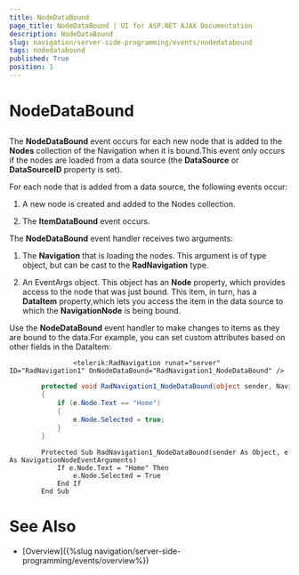 ```yaml
---
title: NodeDataBound
page_title: NodeDataBound | UI for ASP.NET AJAX Documentation
description: NodeDataBound
slug: navigation/server-side-programming/events/nodedatabound
tags: nodedatabound
published: True
position: 1
---
```


# NodeDataBound



## 

The __NodeDataBound__ event occurs for each new node that is added to the __Nodes__ collection of the Navigation when it is bound.This event only occurs if the nodes are loaded from a data source (the __DataSource__ or __DataSourceID__ property is set).

For each node that is added from a data source, the following events occur:

1. A new node is created and added to the Nodes collection.

1. The __ItemDataBound__ event occurs.

The __NodeDataBound__ event handler receives two arguments:

1. The __Navigation__ that is loading the nodes. This argument is of type object, but can be cast to the __RadNavigation__ type.

1. An EventArgs object. This object has an __Node__ property, which provides access to the node that was just bound. This item, in turn, has a __DataItem__ property,which lets you access the item in the data source to which the __NavigationNode__ is being bound.

Use the __NodeDataBound__ event handler to make changes to items as they are bound to the data.For example, you can set custom attributes based on other fields in the DataItem:

````ASPNET
	            <telerik:RadNavigation runat="server" ID="RadNavigation1" OnNodeDataBound="RadNavigation1_NodeDataBound" />
````





````C#
	    protected void RadNavigation1_NodeDataBound(object sender, NavigationNodeEventArguments e)
	    {
	        if (e.Node.Text == "Home")
	        {
	            e.Node.Selected = true;
	        }
	    }
````
````VB.NET
	    Protected Sub RadNavigation1_NodeDataBound(sender As Object, e As NavigationNodeEventArguments)
	        If e.Node.Text = "Home" Then
	            e.Node.Selected = True
	        End If
	    End Sub
````


# See Also

 * [Overview]({%slug navigation/server-side-programming/events/overview%})
